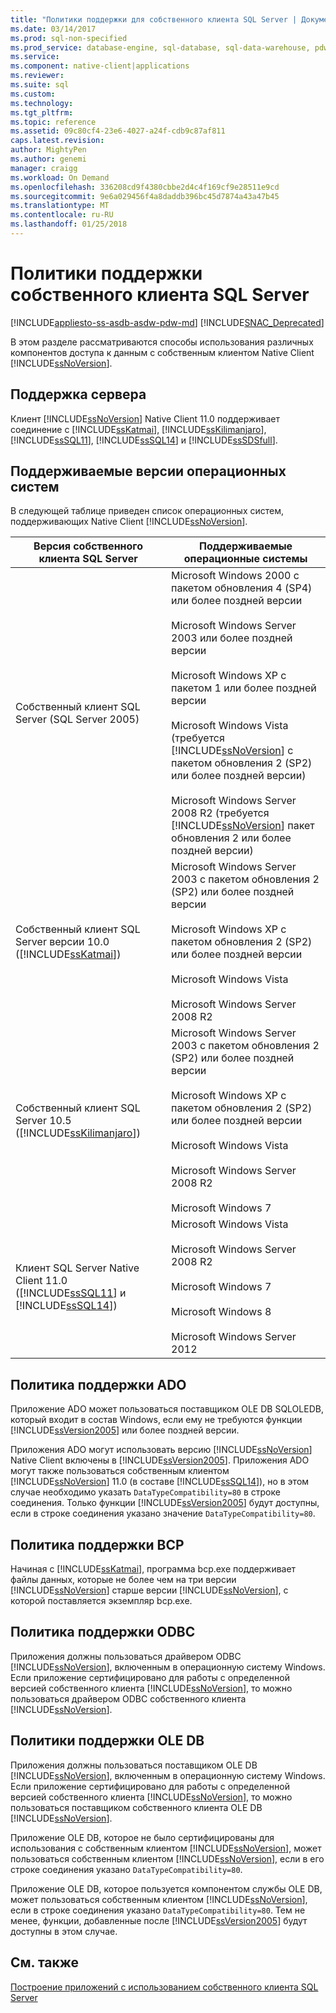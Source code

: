 ```yaml
---
title: "Политики поддержки для собственного клиента SQL Server | Документы Microsoft"
ms.date: 03/14/2017
ms.prod: sql-non-specified
ms.prod_service: database-engine, sql-database, sql-data-warehouse, pdw
ms.service: 
ms.component: native-client|applications
ms.reviewer: 
ms.suite: sql
ms.custom: 
ms.technology: 
ms.tgt_pltfrm: 
ms.topic: reference
ms.assetid: 09c80cf4-23e6-4027-a24f-cdb9c87af811
caps.latest.revision: 
author: MightyPen
ms.author: genemi
manager: craigg
ms.workload: On Demand
ms.openlocfilehash: 336208cd9f4380cbbe2d4c4f169cf9e28511e9cd
ms.sourcegitcommit: 9e6a029456f4a8daddb396bc45d7874a43a47b45
ms.translationtype: MT
ms.contentlocale: ru-RU
ms.lasthandoff: 01/25/2018
---
```

# <a name="support-policies-for-sql-server-native-client"></a>Политики поддержки собственного клиента SQL Server
[!INCLUDE[appliesto-ss-asdb-asdw-pdw-md](../../../includes/appliesto-ss-asdb-asdw-pdw-md.md)]
[!INCLUDE[SNAC_Deprecated](../../../includes/snac-deprecated.md)]

  В этом разделе рассматриваются способы использования различных компонентов доступа к данным с собственным клиентом Native Client [!INCLUDE[ssNoVersion](../../../includes/ssnoversion-md.md)].  
  
## <a name="server-support"></a>Поддержка сервера  
 Клиент [!INCLUDE[ssNoVersion](../../../includes/ssnoversion-md.md)] Native Client 11.0 поддерживает соединение с [!INCLUDE[ssKatmai](../../../includes/sskatmai-md.md)], [!INCLUDE[ssKilimanjaro](../../../includes/sskilimanjaro-md.md)], [!INCLUDE[ssSQL11](../../../includes/sssql11-md.md)], [!INCLUDE[ssSQL14](../../../includes/sssql14-md.md)] и [!INCLUDE[ssSDSfull](../../../includes/sssdsfull-md.md)].  
  
## <a name="supported-operating-system-versions"></a>Поддерживаемые версии операционных систем  
 В следующей таблице приведен список операционных систем, поддерживающих Native Client [!INCLUDE[ssNoVersion](../../../includes/ssnoversion-md.md)].  
  
|Версия собственного клиента SQL Server|Поддерживаемые операционные системы|  
|--------------------------------------|---------------------------------|  
|Собственный клиент SQL Server (SQL Server 2005)|Microsoft Windows 2000 с пакетом обновления 4 (SP4) или более поздней версии<br /><br /> Microsoft Windows Server 2003 или более поздней версии<br /><br /> Microsoft Windows XP с пакетом 1 или более поздней версии<br /><br /> Microsoft Windows Vista (требуется [!INCLUDE[ssNoVersion](../../../includes/ssnoversion-md.md)] с пакетом обновления 2 (SP2) или более поздней версии)<br /><br /> Microsoft Windows Server 2008 R2 (требуется [!INCLUDE[ssNoVersion](../../../includes/ssnoversion-md.md)] пакет обновления 2 или более поздней версии)|  
|Собственный клиент SQL Server версии 10.0 ([!INCLUDE[ssKatmai](../../../includes/sskatmai-md.md)])|Microsoft Windows Server 2003 с пакетом обновления 2 (SP2) или более поздней версии<br /><br /> Microsoft Windows XP с пакетом обновления 2 (SP2) или более поздней версии<br /><br /> Microsoft Windows Vista<br /><br /> Microsoft Windows Server 2008 R2|  
|Собственный клиент SQL Server 10.5 ([!INCLUDE[ssKilimanjaro](../../../includes/sskilimanjaro-md.md)])|Microsoft Windows Server 2003 с пакетом обновления 2 (SP2) или более поздней версии<br /><br /> Microsoft Windows XP с пакетом обновления 2 (SP2) или более поздней версии<br /><br /> Microsoft Windows Vista<br /><br /> Microsoft Windows Server 2008 R2<br /><br /> Microsoft Windows 7|  
|Клиент SQL Server Native Client 11.0 ([!INCLUDE[ssSQL11](../../../includes/sssql11-md.md)] и [!INCLUDE[ssSQL14](../../../includes/sssql14-md.md)])|Microsoft Windows Vista<br /><br /> Microsoft Windows Server 2008 R2<br /><br /> Microsoft Windows 7<br /><br /> Microsoft Windows 8<br /><br /> Microsoft Windows Server 2012|  
  
## <a name="ado-support-policies"></a>Политика поддержки ADO  
 Приложение ADO может пользоваться поставщиком OLE DB SQLOLEDB, который входит в состав Windows, если ему не требуются функции [!INCLUDE[ssVersion2005](../../../includes/ssversion2005-md.md)] или более поздней версии.  
  
 Приложения ADO могут использовать версию [!INCLUDE[ssNoVersion](../../../includes/ssnoversion-md.md)] Native Client включены в [!INCLUDE[ssVersion2005](../../../includes/ssversion2005-md.md)]. Приложения ADO могут также пользоваться собственным клиентом [!INCLUDE[ssNoVersion](../../../includes/ssnoversion-md.md)] 11.0 (в составе [!INCLUDE[ssSQL14](../../../includes/sssql14-md.md)]), но в этом случае необходимо указать `DataTypeCompatibility=80` в строке соединения. Только функции [!INCLUDE[ssVersion2005](../../../includes/ssversion2005-md.md)] будут доступны, если в строке соединения указано значение `DataTypeCompatibility=80`.  
  
## <a name="bcp-support-policies"></a>Политика поддержки BCP  
 Начиная с [!INCLUDE[ssKatmai](../../../includes/sskatmai-md.md)], программа bcp.exe поддерживает файлы данных, которые не более чем на три версии [!INCLUDE[ssNoVersion](../../../includes/ssnoversion-md.md)] старше версии [!INCLUDE[ssNoVersion](../../../includes/ssnoversion-md.md)], с которой поставляется экземпляр bcp.exe.  
  
## <a name="odbc-support-policies"></a>Политика поддержки ODBC  
 Приложения должны пользоваться драйвером ODBC [!INCLUDE[ssNoVersion](../../../includes/ssnoversion-md.md)], включенным в операционную систему Windows. Если приложение сертифицировано для работы с определенной версией собственного клиента [!INCLUDE[ssNoVersion](../../../includes/ssnoversion-md.md)], то можно пользоваться драйвером ODBC собственного клиента [!INCLUDE[ssNoVersion](../../../includes/ssnoversion-md.md)].  
  
## <a name="ole-db-support-policies"></a>Политики поддержки OLE DB  
 Приложения должны пользоваться поставщиком OLE DB [!INCLUDE[ssNoVersion](../../../includes/ssnoversion-md.md)], включенным в операционную систему Windows. Если приложение сертифицировано для работы с определенной версией собственного клиента [!INCLUDE[ssNoVersion](../../../includes/ssnoversion-md.md)], то можно пользоваться поставщиком собственного клиента OLE DB [!INCLUDE[ssNoVersion](../../../includes/ssnoversion-md.md)].  
  
 Приложение OLE DB, которое не было сертифицированы для использования с собственным клиентом [!INCLUDE[ssNoVersion](../../../includes/ssnoversion-md.md)], может пользоваться собственным клиентом [!INCLUDE[ssNoVersion](../../../includes/ssnoversion-md.md)], если в его строке соединения указано `DataTypeCompatibility=80`.  
  
 Приложение OLE DB, которое пользуется компонентом службы OLE DB, может пользоваться собственным клиентом [!INCLUDE[ssNoVersion](../../../includes/ssnoversion-md.md)], если в строке соединения указано `DataTypeCompatibility=80`. Тем не менее, функции, добавленные после [!INCLUDE[ssVersion2005](../../../includes/ssversion2005-md.md)] будут доступны в этом случае.  
  
## <a name="see-also"></a>См. также  
 [Построение приложений с использованием собственного клиента SQL Server](../../../relational-databases/native-client/applications/building-applications-with-sql-server-native-client.md)  
  
  
